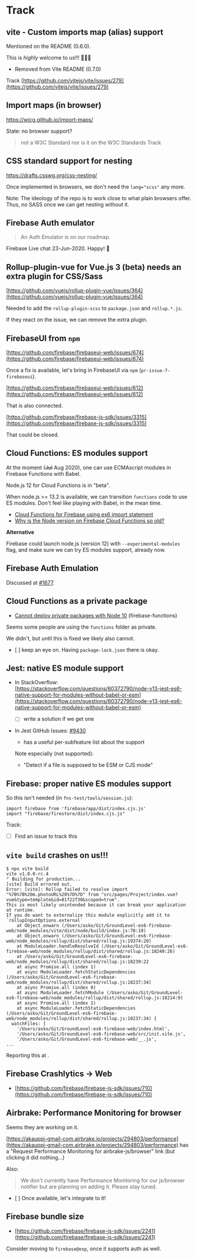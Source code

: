 # Track

## vite - Custom imports map (alias) support

Mentioned on the README (0.6.0). 

This is *highly* welcome to us!!! 🎉🎊🍬

- Removed from Vite README (0.7.0)

Track [https://github.com/vitejs/vite/issues/279](https://github.com/vitejs/vite/issues/279)


## Import maps (in browser)

https://wicg.github.io/import-maps/

State: no browser support?

>not a W3C Standard nor is it on the W3C Standards Track


## CSS standard support for nesting

https://drafts.csswg.org/css-nesting/

Once implemented in browsers, we don't need the `lang="scss"` any more.

Note: The ideology of the repo is to work close to what plain browsers offer. Thus, no SASS once we can get nesting without it.


## Firebase Auth emulator

>An Auth Emulator is on our roadmap.

Firebase Live chat 23-Jun-2020.  Happy!  🦋


## Rollup-plugin-vue for Vue.js 3 (beta) needs an extra plugin for CSS/Sass

[https://github.com/vuejs/rollup-plugin-vue/issues/364](https://github.com/vuejs/rollup-plugin-vue/issues/364)

Needed to add the `rollup-plugin-scss` to `package.json` and `rollup.*.js`.

If they react on the issue, we can remove the extra plugin.


## FirebaseUI from `npm`

[https://github.com/firebase/firebaseui-web/issues/674](https://github.com/firebase/firebaseui-web/issues/674)

Once a fix is available, let's bring in FirebaseUI via `npm` (`pr-issue-7-firebaseui`).

[https://github.com/firebase/firebaseui-web/issues/612](https://github.com/firebase/firebaseui-web/issues/612)

That is also connected.

[https://github.com/firebase/firebase-js-sdk/issues/3315](https://github.com/firebase/firebase-js-sdk/issues/3315)

That could be closed.


## Cloud Functions: ES modules support

At the moment (<strike>Jul</strike> Aug 2020), one can use ECMAscript modules in Firebase Functions with Babel.

Node.js 12 for Cloud Functions is in "beta".

When node.js >= 13.2 is available, we can transition `functions` code to use ES modules. Don't feel like playing with Babel, in the mean time.

- [Cloud Functions for Firebase using es6 import statement](https://stackoverflow.com/questions/42739539/cloud-functions-for-firebase-using-es6-import-statement)
- [Why is the Node version on Firebase Cloud Functions so old?](https://stackoverflow.com/questions/49451039/why-is-the-node-version-on-firebase-cloud-functions-so-old)

**Alternative**

Firebase could launch node.js (version 12) with `--experimental-modules` flag, and make sure we can try ES modules support, already now.


## Firebase Auth Emulation

Discussed at [#1677](https://github.com/firebase/firebase-tools/issues/1677).


## Cloud Functions as a private package

- [Cannot deploy private packages with Node 10](https://github.com/firebase/firebase-functions/issues/607) (firebase-functions)
  
Seems some people are using the `functions` folder as private.

We didn't, but until this is fixed we likely also cannot.

- [ ] keep an eye on. Having `package-lock.json` there is okay.


## Jest: native ES module support

- In StackOverflow: [https://stackoverflow.com/questions/60372790/node-v13-jest-es6-native-support-for-modules-without-babel-or-esm](https://stackoverflow.com/questions/60372790/node-v13-jest-es6-native-support-for-modules-without-babel-or-esm)

  - [ ] write a solution if we get one

- In Jest GitHub Issues: [#9430](https://github.com/facebook/jest/issues/9430)
  - has a useful per-subfeature list about the support

   Note especially (not supported): 
   
   - "Detect if a file is supposed to be ESM or CJS mode"
   

## Firebase: proper native ES modules support

So this isn't needed (in `fns-test/tools/session.js`):

```
import firebase from 'firebase/app/dist/index.cjs.js'
import "firebase/firestore/dist/index.cjs.js"
```

Track:

- [ ] Find an issue to track this


## `vite build` crashes on us!!!

```
$ npx vite build
vite v1.0.0-rc.4
⠋ Building for production...
[vite] Build errored out.
Error: [vite]: Rollup failed to resolve import "%7B%7B%20m.photoURL%20%7D%7D" from "src/pages/Project/index.vue?vue&type=template&id=81f22f30&scoped=true".
This is most likely unintended because it can break your application at runtime.
If you do want to externalize this module explicitly add it to
`rollupInputOptions.external`
    at Object.onwarn (/Users/asko/Git/GroundLevel-es6-firebase-web/node_modules/vite/dist/node/build/index.js:70:19)
    at Object.onwarn (/Users/asko/Git/GroundLevel-es6-firebase-web/node_modules/rollup/dist/shared/rollup.js:19374:20)
    at ModuleLoader.handleResolveId (/Users/asko/Git/GroundLevel-es6-firebase-web/node_modules/rollup/dist/shared/rollup.js:18249:26)
    at /Users/asko/Git/GroundLevel-es6-firebase-web/node_modules/rollup/dist/shared/rollup.js:18239:22
    at async Promise.all (index 1)
    at async ModuleLoader.fetchStaticDependencies (/Users/asko/Git/GroundLevel-es6-firebase-web/node_modules/rollup/dist/shared/rollup.js:18237:34)
    at async Promise.all (index 0)
    at async ModuleLoader.fetchModule (/Users/asko/Git/GroundLevel-es6-firebase-web/node_modules/rollup/dist/shared/rollup.js:18214:9)
    at async Promise.all (index 1)
    at async ModuleLoader.fetchStaticDependencies (/Users/asko/Git/GroundLevel-es6-firebase-web/node_modules/rollup/dist/shared/rollup.js:18237:34) {
  watchFiles: [
    '/Users/asko/Git/GroundLevel-es6-firebase-web/index.html',
    '/Users/asko/Git/GroundLevel-es6-firebase-web/src/init.vite.js',
    '/Users/asko/Git/GroundLevel-es6-firebase-web/__.js',
...
```

Reporting this at []().

## Firebase Crashlytics -> Web

- [https://github.com/firebase/firebase-js-sdk/issues/710](https://github.com/firebase/firebase-js-sdk/issues/710)


## Airbrake: Performance Monitoring for browser

Seems they are working on it. 

[https://akauppi-gmail-com.airbrake.io/projects/294803/performance](https://akauppi-gmail-com.airbrake.io/projects/294803/performance) has a "Request Performance Monitoring for airbrake-js/browser" link (but clicking it did nothing...)

Also:

>We don't currently have Performance Monitoring for our js/browser notifier but are planning on adding it. Please stay tuned.

- [ ] Once available, let's integrate to it!


## Firebase bundle size

- [https://github.com/firebase/firebase-js-sdk/issues/2241](https://github.com/firebase/firebase-js-sdk/issues/2241)

Consider moving to `firebase@exp`, once it supports auth as well.
